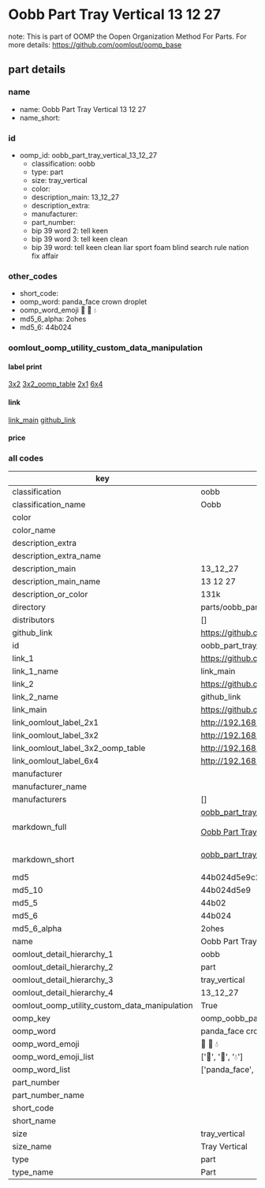 # Oobb Part Tray Vertical 13 12 27  

note: This is part of OOMP the Oopen Organization Method For Parts. For more details: https://github.com/oomlout/oomp_base

##  part details





### name
* name: Oobb Part Tray Vertical 13 12 27
* name_short: 
### id
* oomp_id: oobb_part_tray_vertical_13_12_27
  * classification: oobb
  * type: part
  * size: tray_vertical
  * color: 
  * description_main: 13_12_27
  * description_extra: 
  * manufacturer: 
  * part_number: 
  * bip 39 word 2: tell keen
  * bip 39 word 3: tell keen clean
  * bip 39 word: tell keen clean liar sport foam blind search rule nation fix affair

### other_codes
* short_code: 
* oomp_word: panda_face crown droplet
* oomp_word_emoji :panda_face: :crown: :droplet:
* md5_6_alpha: 2ohes
* md5_6: 44b024






### oomlout_oomp_utility_custom_data_manipulation
#### label print
[3x2](http://192.168.1.245:1112/?label=oomp%202ohes)
[3x2_oomp_table](http://192.168.1.107:1112/?label=oomp%202ohes)
[2x1](http://192.168.1.242:1112/?label=oomp%202ohes)
[6x4](http://192.168.1.55:1112/?label=oomp%202ohes)    

#### link

[link_main](https://github.com/oomlout/oomlout_oomp_current_version_messy/tree/main/parts/oobb_part_tray_vertical_13_12_27) [github_link](https://github.com/oomlout/oomlout_oomp_part_src/tree/main/parts/oobb_part_tray_vertical_13_12_27)                             

#### price







### all codes 
| key | value |  
| --- | --- |  
| classification | oobb |  
| classification_name | Oobb |  
| color |  |  
| color_name |  |  
| description_extra |  |  
| description_extra_name |  |  
| description_main | 13_12_27 |  
| description_main_name | 13 12 27 |  
| description_or_color | 131k |  
| directory | parts/oobb_part_tray_vertical_13_12_27 |  
| distributors | [] |  
| github_link | https://github.com/oomlout/oomlout_oomp_part_src/tree/main/parts/oobb_part_tray_vertical_13_12_27 |  
| id | oobb_part_tray_vertical_13_12_27 |  
| link_1 | https://github.com/oomlout/oomlout_oomp_current_version_messy/tree/main/parts/oobb_part_tray_vertical_13_12_27 |  
| link_1_name | link_main |  
| link_2 | https://github.com/oomlout/oomlout_oomp_part_src/tree/main/parts/oobb_part_tray_vertical_13_12_27 |  
| link_2_name | github_link |  
| link_main | https://github.com/oomlout/oomlout_oomp_current_version_messy/tree/main/parts/oobb_part_tray_vertical_13_12_27 |  
| link_oomlout_label_2x1 | http://192.168.1.242:1112/?label=oomp%202ohes |  
| link_oomlout_label_3x2 | http://192.168.1.245:1112/?label=oomp%202ohes |  
| link_oomlout_label_3x2_oomp_table | http://192.168.1.107:1112/?label=oomp%202ohes |  
| link_oomlout_label_6x4 | http://192.168.1.55:1112/?label=oomp%202ohes |  
| manufacturer |  |  
| manufacturer_name |  |  
| manufacturers | [] |  
| markdown_full | [oobb_part_tray_vertical_13_12_27](https://github.com/oomlout/oomlout_oomp_current_version_messy/tree/main/parts/oobb_part_tray_vertical_13_12_27)<br>[](https://github.com/oomlout/oomlout_oomp_current_version_messy/tree/main/parts/oobb_part_tray_vertical_13_12_27)<br>[Oobb Part Tray Vertical 13 12 27](https://github.com/oomlout/oomlout_oomp_current_version_messy/tree/main/parts/oobb_part_tray_vertical_13_12_27)<br><br> |  
| markdown_short | [oobb_part_tray_vertical_13_12_27](https://github.com/oomlout/oomlout_oomp_current_version_messy/tree/main/parts/oobb_part_tray_vertical_13_12_27)<br><br> |  
| md5 | 44b024d5e9c202f96869580c549e6ef6 |  
| md5_10 | 44b024d5e9 |  
| md5_5 | 44b02 |  
| md5_6 | 44b024 |  
| md5_6_alpha | 2ohes |  
| name | Oobb Part Tray Vertical 13 12 27 |  
| oomlout_detail_hierarchy_1 | oobb |  
| oomlout_detail_hierarchy_2 | part |  
| oomlout_detail_hierarchy_3 | tray_vertical |  
| oomlout_detail_hierarchy_4 | 13_12_27 |  
| oomlout_oomp_utility_custom_data_manipulation | True |  
| oomp_key | oomp_oobb_part_tray_vertical_13_12_27 |  
| oomp_word | panda_face crown droplet |  
| oomp_word_emoji | :panda_face: :crown: :droplet: |  
| oomp_word_emoji_list | [':panda_face:', ':crown:', ':droplet:'] |  
| oomp_word_list | ['panda_face', 'crown', 'droplet'] |  
| part_number |  |  
| part_number_name |  |  
| short_code |  |  
| short_name |  |  
| size | tray_vertical |  
| size_name | Tray Vertical |  
| type | part |  
| type_name | Part |  
